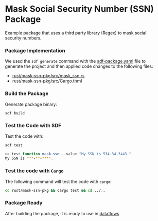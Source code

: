 # Mask Social Security Number (SSN) Package

Example package that uses a third party library (Regex) to mask social security numbers.


### Package Implementation

We used the `sdf generate` command with the [sdf-package.yaml](./sdf-package.yaml) file to generate the project and then applied code changes to the following files:

* [rust/mask-ssn-pkg/src/mask_ssn.rs](./rust/mask-ssn-pkg/src/mask_ssn.rs)
* [rust/mask-ssn-pkg/src/Cargo.thml](./rust/mask-ssn-pkg/Cargo.toml)


### Build the Package

Generate package binary:

```bash
sdf build
```

### Test the Code with SDF

Test the code with:

```bash
sdf test
```

```bash
>> test function mask-ssn --value "My SSN is 534-34-3443."
My SSN is ***-**-****.
```

### Test the code with `Cargo`

The following command will test the code with `cargo`:

```bash
cd rust/mask-ssn-pkg && cargo test && cd ../..
```

### Package Ready

After building the package, it is ready to use in [dataflows](../dataflow).


[Install SDF]: /README.MD#prerequisites
